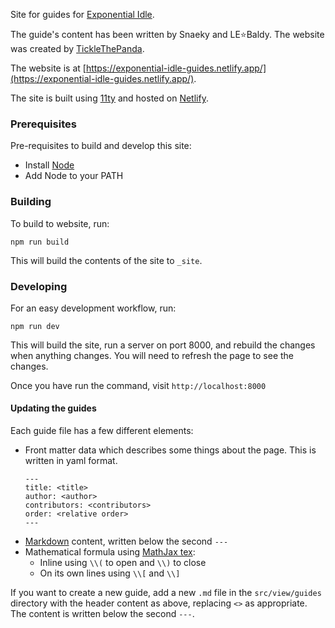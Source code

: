 Site for guides for [Exponential Idle](https://conicgames.github.io/exponentialidle/).

The guide's content has been written by Snaeky and LE⭐Baldy. The website
was created by [TickleThePanda](https://ticklethepanda.dev).

The website is at [https://exponential-idle-guides.netlify.app/](https://exponential-idle-guides.netlify.app/).

The site is built using [11ty](https://www.11ty.dev) and hosted on
[Netlify](https://www.netlify.com/).

### Prerequisites

Pre-requisites to build and develop this site:
 - Install [Node](https://nodejs.org/en/)
 - Add Node to your PATH

### Building

To build to website, run:
```
npm run build
```

This will build the contents of the site to `_site`.

### Developing

For an easy development workflow, run:
```
npm run dev
```

This will build the site, run a server on port 8000, and rebuild the
changes when anything changes. You will need to refresh the page to see
the changes.

Once you have run the command, visit `http://localhost:8000`

#### Updating the guides

Each guide file has a few different elements:
 - Front matter data which describes some things about the page. This is
   written in yaml format.
   ```
   ---
   title: <title>
   author: <author>
   contributors: <contributors>
   order: <relative order>
   ---
   ```
 - [Markdown](https://daringfireball.net/projects/markdown/) content,
   written below the second `---`
 - Mathematical formula using [MathJax tex](https://docs.mathjax.org/en/v2.7-latest/tex.html):
   - Inline using `\\(` to open and `\\)` to close
   - On its own lines using `\\[` and `\\]`

If you want to create a new guide, add a new `.md` file in the
`src/view/guides` directory with the header content as above, replacing
`<>` as appropriate. The content is written below the second `---`.
